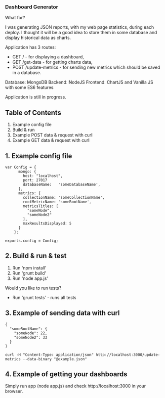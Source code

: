 ### Dashboard Generator ###

What for?

I was generating JSON reports, with my web page statistics, during each deploy. I thought it will be a good idea to store them in some database and display historical data as charts.

Application has 3 routes:
- GET / - for displaying a dashboard,
- GET /get-data - for getting charts data,
- POST /update-metrics - for sending new metrics which should be saved in a database.

Database: MongoDB
Backend: NodeJS
Frontend: ChartJS and Vanilla JS with some ES6 features

Application is still in progress.

## Table of Contents ##
  
  1. Example config file
  2. Build & run
  3. Example POST data & request with curl
  4. Example GET data & request with curl

## 1. Example config file ##

```
var Config = {
      mongo: {
        host: "localhost",
        port: 27017
        databaseName:   'someDatabaseName',
      },
      metrics: {
        collectionName: 'someCollectionName',
        rootMetricName: 'someRootName',
        metricsTitles: [
          "someNode",
          "someNode2"
        ],
        maxResultsDisplayed: 5
      }
    };

exports.config = Config;

```


## 2. Build & run & test ##

  1. Run 'npm install'
  2. Run 'grunt build'
  3. Run 'node app.js'

  Would you like to run tests?

  - Run 'grunt tests' - runs all tests

## 3. Example of sending data with curl ##

```
{
  "someRootName": {
    "someNode": 22,
    "someNode2": 33
  }
}
```


```
curl -H "Content-Type: application/json" http://localhost:3000/update-metrics --data-binary "@example.json"
```

## 4. Example of getting your dashboards ##

Simply run app (node app.js) and check http://localhost:3000 in your browser.
